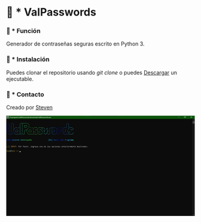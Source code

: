<h1>🦈 * ValPasswords</h1>
</hr>
<h3>📍 * Función</h3>
<p>Generador de contraseñas seguras escrito en Python 3.</p>
<h3>📍 * Instalación</h3>
<p>Puedes clonar el repositorio usando <i>git clone</i> o puedes <a href="https://github.com/StevenNinex/ValPasswords/raw/refs/heads/main/program/downloads/ValPasswords.exe">Descargar</a> un ejecutable.</p>
<h3>📍 * Contacto</h3>
<p>Creado por <a href="mailto:ForUseAF@proton.me">Steven</a></p>
</hr>
<img src="screenshot.jpg">
